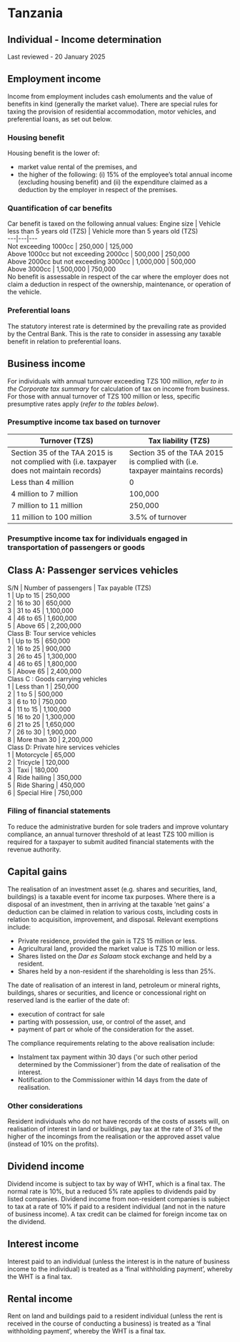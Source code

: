 # Tanzania
## Individual - Income determination
Last reviewed - 20 January 2025
## Employment income
Income from employment includes cash emoluments and the value of benefits in kind (generally the market value). There are special rules for taxing the provision of residential accommodation, motor vehicles, and preferential loans, as set out below.
### Housing benefit
Housing benefit is the lower of:
  * market value rental of the premises, and
  * the higher of the following: (i) 15% of the employee’s total annual income (excluding housing benefit) and (ii) the expenditure claimed as a deduction by the employer in respect of the premises.


### Quantification of car benefits
Car benefit is taxed on the following annual values:
Engine size | Vehicle less than 5 years old (TZS) | Vehicle more than 5 years old (TZS)  
---|---|---  
Not exceeding 1000cc | 250,000 | 125,000  
Above 1000cc but not exceeding 2000cc | 500,000 | 250,000  
Above 2000cc but not exceeding 3000cc | 1,000,000 | 500,000  
Above 3000cc | 1,500,000 | 750,000  
No benefit is assessable in respect of the car where the employer does not claim a deduction in respect of the ownership, maintenance, or operation of the vehicle.
### Preferential loans
The statutory interest rate is determined by the prevailing rate as provided by the Central Bank. This is the rate to consider in assessing any taxable benefit in relation to preferential loans.
## Business income
For individuals with annual turnover exceeding TZS 100 million, _refer to_ _in the Corporate tax summary_ for calculation of tax on income from business. For those with annual turnover of TZS 100 million or less, specific presumptive rates apply (_refer to the tables below_).
### Presumptive income tax based on turnover
Turnover (TZS) | Tax liability (TZS)  
---|---  
Section 35 of the TAA 2015 is not complied with (i.e. taxpayer does not maintain records) | Section 35 of the TAA 2015 is complied with (i.e. taxpayer maintains records)  
Less than 4 million | 0 | 0  
4 million to 7 million | 100,000 | 3% of amount in excess of 4 million  
7 million to 11 million | 250,000 | 90,000 plus 3% of amount in excess of 7 million  
11 million to 100 million | 3.5% of turnover  
### Presumptive income tax for individuals engaged in transportation of passengers or goods
Class A: Passenger services vehicles  
---  
S/N | Number of passengers | Tax payable (TZS)  
1 | Up to 15 | 250,000  
2 | 16 to 30 | 650,000  
3 | 31 to 45 | 1,100,000  
4 | 46 to 65 | 1,600,000  
5 | Above 65 | 2,200,000  
Class B: Tour service vehicles  
1 | Up to 15 | 650,000  
2 | 16 to 25 | 900,000  
3 | 26 to 45 | 1,300,000  
4 | 46 to 65 | 1,800,000  
5 | Above 65 | 2,400,000  
Class C : Goods carrying vehicles  
1 | Less than 1 | 250,000  
2 | 1 to 5 | 500,000  
3 | 6 to 10 | 750,000  
4 | 11 to 15 | 1,100,000  
5 | 16 to 20 | 1,300,000  
6 | 21 to 25 | 1,650,000  
7 | 26 to 30 | 1,900,000  
8 | More than 30 | 2,200,000  
Class D: Private hire services vehicles  
1 | Motorcycle | 65,000  
2 | Tricycle | 120,000  
3 | Taxi | 180,000  
4 | Ride hailing | 350,000  
5 | Ride Sharing | 450,000  
6 | Special Hire | 750,000  
### Filing of financial statements
To reduce the administrative burden for sole traders and improve voluntary compliance, an annual turnover threshold of at least TZS 100 million is required for a taxpayer to submit audited financial statements with the revenue authority.
## Capital gains
The realisation of an investment asset (e.g. shares and securities, land, buildings) is a taxable event for income tax purposes. Where there is a disposal of an investment, then in arriving at the taxable ‘net gains’ a deduction can be claimed in relation to various costs, including costs in relation to acquisition, improvement, and disposal.
Relevant exemptions include:
  * Private residence, provided the gain is TZS 15 million or less.
  * Agricultural land, provided the market value is TZS 10 million or less.
  * Shares listed on the _Dar es Salaam_ stock exchange and held by a resident.
  * Shares held by a non-resident if the shareholding is less than 25%.


The date of realisation of an interest in land, petroleum or mineral rights, buildings, shares or securities, and licence or concessional right on reserved land is the earlier of the date of:
  * execution of contract for sale
  * parting with possession, use, or control of the asset, and
  * payment of part or whole of the consideration for the asset.


The compliance requirements relating to the above realisation include:
  * Instalment tax payment within 30 days ('or such other period determined by the Commissioner') from the date of realisation of the interest.
  * Notification to the Commissioner within 14 days from the date of realisation.


### Other considerations
Resident individuals who do not have records of the costs of assets will, on realisation of interest in land or buildings, pay tax at the rate of 3% of the higher of the incomings from the realisation or the approved asset value (instead of 10% on the profits).
## Dividend income
Dividend income is subject to tax by way of WHT, which is a final tax. The normal rate is 10%, but a reduced 5% rate applies to dividends paid by listed companies.
Dividend income from non-resident companies is subject to tax at a rate of 10% if paid to a resident individual (and not in the nature of business income). A tax credit can be claimed for foreign income tax on the dividend.
## Interest income
Interest paid to an individual (unless the interest is in the nature of business income to the individual) is treated as a ‘final withholding payment’, whereby the WHT is a final tax.
## Rental income
Rent on land and buildings paid to a resident individual (unless the rent is received in the course of conducting a business) is treated as a ‘final withholding payment’, whereby the WHT is a final tax.
